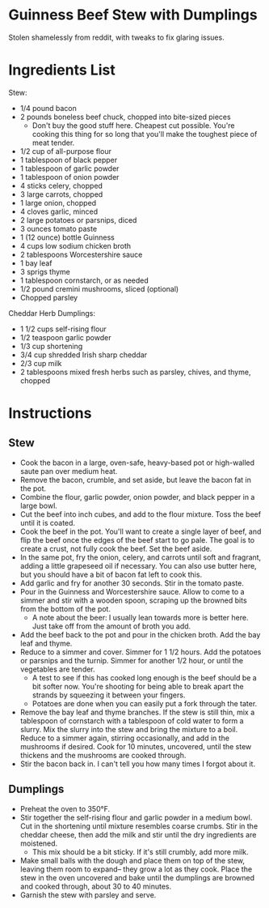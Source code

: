 # Guinness Beef Stew with Dumplings

Stolen shamelessly from reddit, with tweaks to fix glaring issues.

# Ingredients List

Stew:

- 1/4 pound bacon
- 2 pounds boneless beef chuck, chopped into bite-sized pieces
    - Don't buy the good stuff here. Cheapest cut possible. You're cooking this thing for so long that you'll make the toughest piece of meat tender.
- 1/2 cup of all-purpose flour
- 1 tablespoon of black pepper
- 1 tablespoon of garlic powder
- 1 tablespoon of onion powder
- 4 sticks celery, chopped
- 3 large carrots, chopped
- 1 large onion, chopped
- 4 cloves garlic, minced
- 2 large potatoes or parsnips, diced
- 3 ounces tomato paste
- 1 (12 ounce) bottle Guinness
- 4 cups low sodium chicken broth
- 2 tablespoons Worcestershire sauce
- 1 bay leaf
- 3 sprigs thyme
- 1 tablespoon cornstarch, or as needed
- 1/2 pound cremini mushrooms, sliced (optional)
- Chopped parsley

Cheddar Herb Dumplings:

- 1 1/2 cups self-rising flour
- 1/2 teaspoon garlic powder
- 1/3 cup shortening
- 3/4 cup shredded Irish sharp cheddar
- 2/3 cup milk
- 2 tablespoons mixed fresh herbs such as parsley, chives, and thyme, chopped

# Instructions 
## Stew
- Cook the bacon in a large, oven-safe, heavy-based pot or high-walled saute pan over medium heat.
- Remove the bacon, crumble, and set aside, but leave the bacon fat in the pot. 
- Combine the flour, garlic powder, onion powder, and black pepper in a large bowl. 
- Cut the beef into inch cubes, and add to the flour mixture. Toss the beef until it is coated.
- Cook the beef in the pot. You'll want to create a single layer of beef, and flip the beef once the edges of the beef start to go pale. The goal is to create a crust, not fully cook the beef. Set the beef aside.
- In the same pot, fry the onion, celery, and carrots until soft and fragrant, adding a little grapeseed oil if necessary. You can also use butter here, but you should have a bit of bacon fat left to cook this.
- Add garlic and fry for another 30 seconds. Stir in the tomato paste.
- Pour in the Guinness and Worcestershire sauce. Allow to come to a simmer and stir with a wooden spoon, scraping up the browned bits from the bottom of the pot. 
    - A note about the beer: I usually lean towards more is better here. Just take off from the amount of broth you add.
- Add the beef back to the pot and pour in the chicken broth. Add the bay leaf and thyme. 
- Reduce to a simmer and cover. Simmer for 1 1/2 hours. Add the potatoes or parsnips and the turnip. Simmer for another 1/2 hour, or until the vegetables are tender.
    - A test to see if this has cooked long enough is the beef should be a bit softer now. You're shooting for being able to break apart the strands by squeezing it between your fingers.
    - Potatoes are done when you can easily put a fork through the tater.
- Remove the bay leaf and thyme branches. If the stew is still thin, mix a tablespoon of cornstarch with a tablespoon of cold water to form a slurry. Mix the slurry into the stew and bring the mixture to a boil. Reduce to a simmer again, stirring occasionally, and add in the mushrooms if desired. Cook for 10 minutes, uncovered, until the stew thickens and the mushrooms are cooked through. 
- Stir the bacon back in. I can't tell you how many times I forgot about it.

## Dumplings
- Preheat the oven to 350°F.
- Stir together the self-rising flour and garlic powder in a medium bowl. Cut in the shortening until mixture resembles coarse crumbs. Stir in the cheddar cheese, then add the milk and stir until the dry ingredients are moistened.
    - This mix should be a bit sticky. If it's still crumbly, add more milk.
- Make small balls with the dough and place them on top of the stew, leaving them room to expand– they grow a lot as they cook. Place the stew in the oven uncovered and bake until the dumplings are browned and cooked through, about 30 to 40 minutes.
- Garnish the stew with parsley and serve.